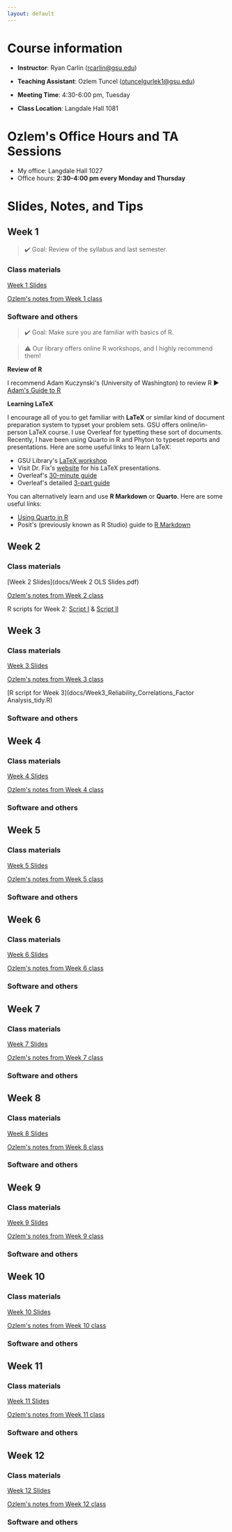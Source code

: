 ```yaml
---
layout: default
---
```


# Course information

- **Instructor**: Ryan Carlin (<rcarlin@gsu.edu>)

- **Teaching Assistant**: Ozlem Tuncel (<otuncelgurlek1@gsu.edu>)

- **Meeting Time**: 4:30-6:00 pm, Tuesday

- **Class Location**: Langdale Hall 1081

# Ozlem's Office Hours and TA Sessions
- My office: Langdale Hall 1027
- Office hours: **2:30-4:00 pm every Monday and Thursday**

# Slides, Notes, and Tips

## Week 1
> ✔️ Goal: Review of the syllabus and last semester.

### Class materials 
[Week 1 Slides](docs/01Matrix.pdf)

[Ozlem's notes from Week 1 class](docs/week1.md)

### Software and others
> ✔️ Goal: Make sure you are familiar with basics of R.

> ⚠️ Our library offers online R workshops, and I highly recommend them! 

**Review of R**

I recommend Adam Kuczynski's (University of Washington) to review R ▶️ [Adam's Guide to R](https://adamkucz.github.io/psych548/)

**Learning LaTeX**

I encourage all of you to get familiar with **LaTeX** or similar kind of document preparation system to typset your problem sets. GSU offers online/in-person LaTeX course. I use Overleaf for typetting these sort of documents. Recently, I have been using Quarto in R and Phyton to typeset reports and presentations. Here are some useful links to learn LaTeX:

- GSU Library's [LaTeX workshop](https://research.library.gsu.edu/latex)
- Visit Dr. Fix's [website](http://michaelfix.gsucreate.org/) for his LaTeX presentations.
- Overleaf's [30-minute guide](https://www.overleaf.com/learn/latex/Learn_LaTeX_in_30_minutes)
- Overleaf's detailed [3-part guide](https://www.overleaf.com/learn/latex/Free_online_introduction_to_LaTeX_(part_1))

You can alternatively learn and use **R Markdown** or **Quarto**. Here are some useful links:

- [Using Quarto in R](https://quarto.org/docs/get-started/hello/rstudio.html)
- Posit's (previously known as R Studio) guide to [R Markdown](https://rmarkdown.rstudio.com/lesson-1.html)

## Week 2

### Class materials 
[Week 2 Slides](docs/Week 2 OLS Slides.pdf)

[Ozlem's notes from Week 2 class](docs/week2*.md) 

R scripts for Week 2: [Script I](docs/Week2_Linear_Regression_Addendum_tidy.R) & [Script II](docs/Week2_Linear_Regression_tidy.R) 

## Week 3

### Class materials 
[Week 3 Slides](docs/03MLE.pdf)

[Ozlem's notes from Week 3 class](docs/week3*.md) 

[R script for Week 3](docs/Week3_Reliability_Correlations_Factor Analysis_tidy.R)

### Software and others 

## Week 4

### Class materials 
[Week 4 Slides](docs/)

[Ozlem's notes from Week 4 class](docs/week4*.md) 

### Software and others 

## Week 5

### Class materials 
[Week 5 Slides](docs/)

[Ozlem's notes from Week 5 class](docs/week5*.md) 

### Software and others 

## Week 6

### Class materials 
[Week 6 Slides](docs/)

[Ozlem's notes from Week 6 class](docs/week6*.md) 

### Software and others 

## Week 7

### Class materials 
[Week 7 Slides](docs/)

[Ozlem's notes from Week 7 class](docs/week7*.md) 

### Software and others 

## Week 8

### Class materials 
[Week 8 Slides](docs/)

[Ozlem's notes from Week 8 class](docs/week8*.md) 

### Software and others 

## Week 9

### Class materials 
[Week 9 Slides](docs/)

[Ozlem's notes from Week 9 class](docs/week9*.md) 

### Software and others 

## Week 10

### Class materials 
[Week 10 Slides](docs/)

[Ozlem's notes from Week 10 class](docs/week10*.md) 

### Software and others 

## Week 11

### Class materials 
[Week 11 Slides](docs/)

[Ozlem's notes from Week 11 class](docs/week11*.md) 

### Software and others 

## Week 12

### Class materials 
[Week 12 Slides](docs/)

[Ozlem's notes from Week 12 class](docs/week12*.md) 

### Software and others 
